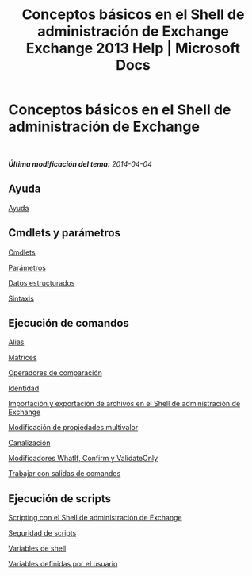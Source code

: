 ﻿---
title: 'Conceptos básicos en el Shell de administración de Exchange Exchange 2013 Help | Microsoft Docs'
TOCTitle: Conceptos básicos en el Shell de administración de Exchange
ms:assetid: 87289884-7526-4f12-bf36-b252f4eff97e
ms:mtpsurl: https://technet.microsoft.com/es-es/library/Dn659284(v=EXCHG.150)
ms:contentKeyID: 61602017
ms.date: 05/22/2018
mtps_version: v=EXCHG.150
ms.translationtype: MT
---

# Conceptos básicos en el Shell de administración de Exchange

 

_**Última modificación del tema:** 2014-04-04_

## Ayuda

[Ayuda](https://technet.microsoft.com/es-es/library/aa997174\(v=exchg.150\))

## Cmdlets y parámetros

[Cmdlets](cmdlets-exchange-2013-help.md)

[Parámetros](https://technet.microsoft.com/es-es/library/bb124388\(v=exchg.150\))

[Datos estructurados](https://technet.microsoft.com/es-es/library/aa996386\(v=exchg.150\))

[Sintaxis](https://technet.microsoft.com/es-es/library/bb123552\(v=exchg.150\))

## Ejecución de comandos

[Alias](https://technet.microsoft.com/es-es/library/bb123977\(v=exchg.150\))

[Matrices](https://technet.microsoft.com/es-es/library/aa998267\(v=exchg.150\))

[Operadores de comparación](https://technet.microsoft.com/es-es/library/bb125229\(v=exchg.150\))

[Identidad](identity-exchange-2013-help.md)

[Importación y exportación de archivos en el Shell de administración de Exchange](import-and-export-files-in-the-exchange-management-shell-exchange-2013-help.md)

[Modificación de propiedades multivalor](modifying-multivalued-properties-exchange-2013-help.md)

[Canalización](https://technet.microsoft.com/es-es/library/aa998260\(v=exchg.150\))

[Modificadores WhatIf, Confirm y ValidateOnly](whatif-confirm-and-validateonly-switches-exchange-2013-help.md)

[Trabajar con salidas de comandos](working-with-command-output-exchange-2013-help.md)

## Ejecución de scripts

[Scripting con el Shell de administración de Exchange](https://technet.microsoft.com/es-es/library/bb123798\(v=exchg.150\))

[Seguridad de scripts](https://technet.microsoft.com/es-es/library/bb125017\(v=exchg.150\))

[Variables de shell](https://technet.microsoft.com/es-es/library/bb124036\(v=exchg.150\))

[Variables definidas por el usuario](https://technet.microsoft.com/es-es/library/bb123690\(v=exchg.150\))

